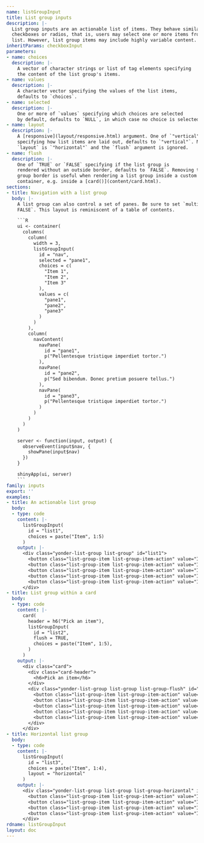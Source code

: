 ```yaml
---
name: listGroupInput
title: List group inputs
description: |-
  List group inputs are an actionable list of items. They behave similarly to
  checkboxes or radios, that is, users may select one or more items from the
  list. However, list group items may include highly variable content.
inheritParams: checkboxInput
parameters:
- name: choices
  description: |-
    A vector of character strings or list of tag elements specifying
    the content of the list group's items.
- name: values
  description: |-
    A character vector specifying the values of the list items,
    defaults to `choices`.
- name: selected
  description: |-
    One or more of `values` specifying which choices are selected
    by default, defaults to `NULL`, in which case no choice is selected.
- name: layout
  description: |-
    A [responsive](layout/responsive.html) argument. One of `"vertical"` or `"horizontal"`
    specifying how list items are laid out, defaults to `"vertical"`. Note, if
    `layout` is `"horizontal"` and the `flush` argument is ignored.
- name: flush
  description: |-
    One of `TRUE` or `FALSE` specifying if the list group is
    rendered without an outside border, defaults to `FALSE`. Removing the list
    group border is useful when rendering a list group inside a custom parent
    container, e.g. inside a [card()](content/card.html).
sections:
- title: Navigation with a list group
  body: |-
    A list group can also control a set of panes. Be sure to set `multiple =
    FALSE`. This layout is reminiscent of a table of contents.

    ```R
    ui <- container(
      columns(
        column(
          width = 3,
          listGroupInput(
            id = "nav",
            selected = "pane1",
            choices = c(
              "Item 1",
              "Item 2",
              "Item 3"
            ),
            values = c(
              "pane1",
              "pane2",
              "pane3"
            )
          )
        ),
        column(
          navContent(
            navPane(
              id = "pane1",
              p("Pellentesque tristique imperdiet tortor.")
            ),
            navPane(
              id = "pane2",
              p("Sed bibendum. Donec pretium posuere tellus.")
            ),
            navPane(
              id = "pane3",
              p("Pellentesque tristique imperdiet tortor.")
            )
          )
        )
      )
    )

    server <- function(input, output) {
      observeEvent(input$nav, {
        showPane(input$nav)
      })
    }

    shinyApp(ui, server)
    ```
family: inputs
export: ''
examples:
- title: An actionable list group
  body:
  - type: code
    content: |-
      listGroupInput(
        id = "list1",
        choices = paste("Item", 1:5)
      )
    output: |-
      <div class="yonder-list-group list-group" id="list1">
        <button class="list-group-item list-group-item-action" value="Item 1">Item 1</button>
        <button class="list-group-item list-group-item-action" value="Item 2">Item 2</button>
        <button class="list-group-item list-group-item-action" value="Item 3">Item 3</button>
        <button class="list-group-item list-group-item-action" value="Item 4">Item 4</button>
        <button class="list-group-item list-group-item-action" value="Item 5">Item 5</button>
      </div>
- title: List group within a card
  body:
  - type: code
    content: |-
      card(
        header = h6("Pick an item"),
        listGroupInput(
          id = "list2",
          flush = TRUE,
          choices = paste("Item", 1:5),
        )
      )
    output: |-
      <div class="card">
        <div class="card-header">
          <h6>Pick an item</h6>
        </div>
        <div class="yonder-list-group list-group list-group-flush" id="list2">
          <button class="list-group-item list-group-item-action" value="Item 1">Item 1</button>
          <button class="list-group-item list-group-item-action" value="Item 2">Item 2</button>
          <button class="list-group-item list-group-item-action" value="Item 3">Item 3</button>
          <button class="list-group-item list-group-item-action" value="Item 4">Item 4</button>
          <button class="list-group-item list-group-item-action" value="Item 5">Item 5</button>
        </div>
      </div>
- title: Horizontal list group
  body:
  - type: code
    content: |-
      listGroupInput(
        id = "list3",
        choices = paste("Item", 1:4),
        layout = "horizontal"
      )
    output: |-
      <div class="yonder-list-group list-group list-group-horizontal" id="list3">
        <button class="list-group-item list-group-item-action" value="Item 1">Item 1</button>
        <button class="list-group-item list-group-item-action" value="Item 2">Item 2</button>
        <button class="list-group-item list-group-item-action" value="Item 3">Item 3</button>
        <button class="list-group-item list-group-item-action" value="Item 4">Item 4</button>
      </div>
rdname: listGroupInput
layout: doc
---
```

